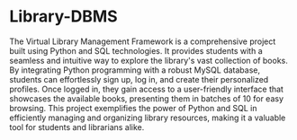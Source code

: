 # Library-DBMS
The Virtual Library Management Framework is a comprehensive project built using Python and SQL technologies. It provides students with a seamless and intuitive way to explore the library's vast collection of books. By integrating Python programming with a robust MySQL database, students can effortlessly sign up, log in, and create their personalized profiles. Once logged in, they gain access to a user-friendly interface that showcases the available books, presenting them in batches of 10 for easy browsing. This project exemplifies the power of Python and SQL in efficiently managing and organizing library resources, making it a valuable tool for students and librarians alike.
